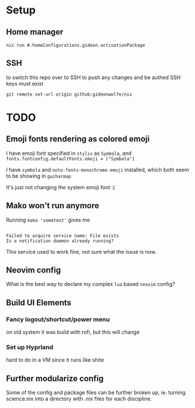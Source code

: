 # Setup

## Home manager

`nix run #.homeConfigurations.gideon.activationPackage`

## SSH

to switch this repo over to SSH to push any changes and be authed
SSH keys must exist

`git remote set-url origin github:gideonwolfe/nix`


# TODO

## Emoji fonts rendering as colored emoji

I have emoji font specified in `stylix` as `Symbola`, and `fonts.fontconfig.defaultFonts.emoji = ["Symbola"]`

I have `symbola` and `noto-fonts-monochrome-emoji` installed, which both seem to be showing in `gucharmap`

It's just not changing the system emoji font :(


## Mako won't run anymore

Running `mako 'sometext'` gives me

```

Failed to acquire service name: File exists
Is a notification daemon already running?
```

This service used to work fine, not sure what the issue is now.


## Neovim config

What is the best way to declare my complex `lua` based `neovim` config? 


## Build UI Elements

### Fancy logout/shortcut/power menu

on old system it was build with rofi, but this will change

### Set up Hyprland

hard to do in a VM since it runs like shite

## Further modularize config

Some of the config and package files can be further broken up, ie. turning science.nix into a directory with .nix files for each discipline.


